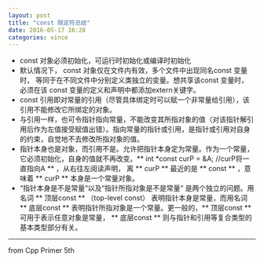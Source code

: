 ```yaml
---
layout: post
title: "const 限定符总结"
date: 2016-05-17 16:28
categories: vince
---
```



*  const 对象必须初始化，可运行时初始化或编译时初始化
*  默认情况下， const 对象仅在文件内有效，多个文件中出现同名const 变量时， 等同于在不同文件中分别定义类独立的变量。想共享该const 变量时， 必须在该 const 变量的定义和声明中都添加extern关键字。
*  const 引用即对常量的引用（尽管具体绑定时可以赋一个非常量给引用），该引用不能修改它所绑定的对象。
*  与引用一样，也可令指针指向常量，不能改变其所指对象的值（对该指针解引用后作为左值接受赋值出错）。指向常量的指针或引用，是指针或引用对自身的约束，自觉地不去修改所指对象的值。
*  指针本身也是对象，而引用不是。允许把指针本身定为常量。作为一个常量，它必须初始化，自身的值就不再改变。** int *const curP = &A;  //curP将一直指向A ** ，从右往左阅读声明， 离 ** curP ** 最近的是 ** const ** ，意味着 ** curP ** 本身是一个常量对象。
*  “指针本身是不是常量“以及“指针所指对象是不是常量“ 是两个独立的问题。用名词 ** 顶层const ** （top-level const） 表明指针本身是常量，而用名词 ** 底层const ** 表明指针所指对象是一个常量。更一般的，** 顶层const ** 可用于表示任意对象是常量， ** 底层const ** 则与指针和引用等复合类型的基本类型部分有关。

---

from Cpp Primer 5th
